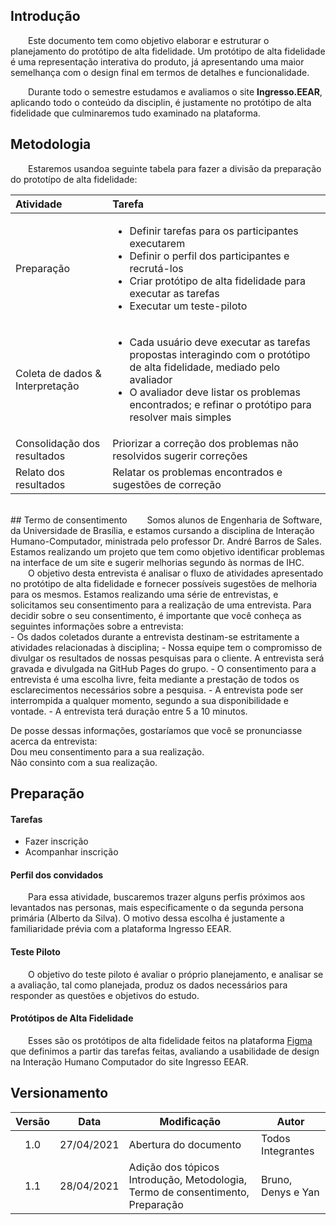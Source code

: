 ## Introdução
&emsp;&emsp;Este documento tem como objetivo elaborar e estruturar o planejamento do protótipo de alta fidelidade. Um protótipo de alta fidelidade é uma representação interativa do produto, já apresentando uma maior semelhança com o design final em termos de detalhes e funcionalidade.

&emsp;&emsp;Durante todo o semestre estudamos e avaliamos o site <strong>Ingresso.EEAR</strong>, aplicando todo o conteúdo da disciplin, é justamente no protótipo de alta fidelidade que culminaremos tudo examinado na plataforma.

## Metodologia
&emsp;&emsp;Estaremos usandoa seguinte tabela para fazer a divisão da preparação do prototípo de alta fidelidade:
</p>

| Atividade | Tarefa |
|:--|:---|
| Preparação | <ul><li>Definir tarefas para os participantes executarem</li><li>Definir o perfil dos participantes e recrutá-los</li><li>Criar protótipo de alta fidelidade para executar as tarefas</li><li>Executar um teste-piloto</li></ul> |
| Coleta de dados & Interpretação |  <ul><li>Cada usuário deve executar as tarefas propostas interagindo com o protótipo de alta fidelidade, mediado pelo avaliador</li><li>O avaliador deve listar os problemas encontrados; e refinar o protótipo para resolver mais simples</li> </ul> |
| Consolidação dos resultados | Priorizar a correção dos problemas não resolvidos sugerir correções |
| Relato dos resultados | Relatar os problemas encontrados e sugestões de correção |
</br>
## Termo de consentimento
&emsp;&emsp;Somos alunos de Engenharia de Software, da Universidade de Brasília, e estamos cursando a disciplina de Interação Humano-Computador, ministrada pelo professor Dr. André Barros de Sales. Estamos realizando um projeto que tem como objetivo identificar problemas na interface de um site e sugerir melhorias segundo às normas de IHC. <br>
&emsp;&emsp;O objetivo desta entrevista é analisar o fluxo de atividades apresentado no protótipo de alta fidelidade e fornecer possíveis sugestões de melhoria para os mesmos. Estamos realizando uma série de entrevistas, e solicitamos seu consentimento para a realização de uma entrevista. Para decidir sobre o seu consentimento, é importante que você conheça as seguintes informações sobre a entrevista: <br>
- Os dados coletados durante a entrevista destinam-se estritamente a atividades relacionadas à disciplina;
- Nossa equipe tem o compromisso de divulgar os resultados de nossas pesquisas para o cliente. A entrevista será gravada e divulgada na GitHub Pages do grupo.
- O consentimento para a entrevista é uma escolha livre, feita mediante a prestação de todos os esclarecimentos necessários sobre a pesquisa.
- A entrevista pode ser interrompida a qualquer momento, segundo a sua disponibilidade e vontade.
- A entrevista terá duração entre 5 a 10 minutos.

De posse dessas informações, gostaríamos que você se pronunciasse acerca da entrevista: <br>
Dou meu consentimento para a sua realização.<br> 
Não consinto com a sua realização.

## Preparação
#### Tarefas
- Fazer inscrição
- Acompanhar inscrição

#### Perfil dos convidados
&emsp;&emsp;Para essa atividade, buscaremos trazer alguns perfis próximos aos levantados nas personas, mais especificamente o da segunda persona primária (Alberto da Silva). O motivo dessa escolha é justamente a familiaridade prévia com a plataforma Ingresso EEAR.

#### Teste Piloto
&emsp;&emsp;O objetivo do teste piloto é avaliar o próprio planejamento, e analisar se a avaliação, tal como planejada, produz os dados necessários para responder as questões e objetivos do estudo.

#### Protótipos de Alta Fidelidade
&emsp;&emsp;Esses são os protótipos de alta fidelidade feitos na plataforma [Figma](https://www.figma.com/) que definimos a partir das tarefas feitas, avaliando a usabilidade de design na Interação Humano Computador do site Ingresso EEAR.


## Versionamento
|Versão|Data|Modificação|Autor|
|:-:|--|--|--|
|1.0|27/04/2021|Abertura do documento| Todos Integrantes |
|1.1|28/04/2021|Adição dos tópicos Introdução, Metodologia, Termo de consentimento, Preparação | Bruno, Denys e Yan |